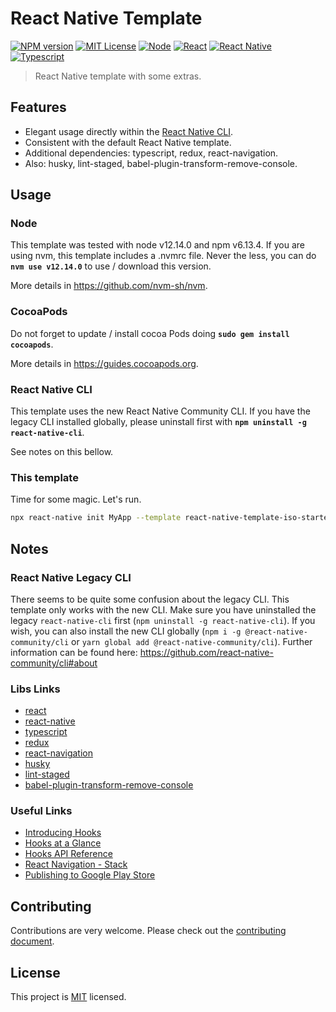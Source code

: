 # React Native Template

[![NPM version](https://img.shields.io/npm/v/react-native-template-iso-starter?logo=npm&color=CB0000)](https://www.npmjs.com/package/react-native-template-iso-starter)
[![MIT License](https://img.shields.io/npm/l/react-native-template-iso-starter)](https://opensource.org/licenses/MIT)
[![Node](https://img.shields.io/badge/node-12.14.0-1A5D00?logo=node.js)](https://nodejs.org/)
[![React](https://img.shields.io/badge/react-16.9.0-68D3FC?logo=react)](https://reactjs.org/)
[![React Native](https://img.shields.io/badge/react--native-0.61.5-68D3FC?logo=react)](https://facebook.github.io/react-native/)
[![Typescript](https://img.shields.io/badge/typescript-3.7.3-007ACC?logo=typescript)](https://www.typescriptlang.org/)


> React Native template with some extras.

## Features

- Elegant usage directly within the [React Native CLI](https://github.com/react-native-community/cli).
- Consistent with the default React Native template.
- Additional dependencies: typescript, redux, react-navigation.
- Also: husky, lint-staged, babel-plugin-transform-remove-console.

## Usage

### Node
This template was tested with node v12.14.0 and npm v6.13.4.
If you are using nvm, this template includes a .nvmrc file. Never the less, you can do **`nvm use v12.14.0`** to use / download this version.

More details in https://github.com/nvm-sh/nvm.

### CocoaPods
Do not forget to update / install cocoa Pods doing **`sudo gem install cocoapods`**.

More details in https://guides.cocoapods.org.

### React Native CLI
This template uses the new React Native Community CLI. If you have the legacy CLI installed globally, please uninstall first with **`npm uninstall -g react-native-cli`**.

See notes on this bellow.

### This template
Time for some magic. Let's run.

```sh
npx react-native init MyApp --template react-native-template-iso-starter
```

## Notes

### React Native Legacy CLI
There seems to be quite some confusion about the legacy CLI. This template only works with the new CLI. Make sure you have uninstalled the legacy `react-native-cli` first (`npm uninstall -g react-native-cli`). If you wish, you can also install the new CLI globally (`npm i -g @react-native-community/cli` or `yarn global add @react-native-community/cli`).
Further information can be found here: https://github.com/react-native-community/cli#about

### Libs Links
- [react](https://reactjs.org)
- [react-native](https://facebook.github.io/react-native/)
- [typescript](https://www.typescriptlang.org)
- [redux](https://redux.js.org)
- [react-navigation](https://reactnavigation.org)
- [husky](https://github.com/typicode/husky)
- [lint-staged](https://github.com/okonet/lint-staged)
- [babel-plugin-transform-remove-console](https://github.com/babel/minify/tree/master/packages/babel-plugin-transform-remove-console)

### Useful Links
- [Introducing Hooks](https://reactjs.org/docs/hooks-intro.html)
- [Hooks at a Glance](https://reactjs.org/docs/hooks-overview.html)
- [Hooks API Reference](https://reactjs.org/docs/hooks-reference.html)
- [React Navigation - Stack](https://reactnavigation.org/docs/en/stack-navigator.html)
- [Publishing to Google Play Store](https://facebook.github.io/react-native/docs/signed-apk-android)

## Contributing

Contributions are very welcome. Please check out the [contributing document](CONTRIBUTING.md).

## License

This project is [MIT](LICENSE) licensed.
